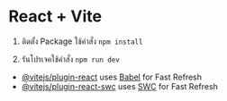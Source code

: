 # React + Vite

1. ติดตั้ง Package ใช้คำสั่ง `npm install`

2. รันโปรเจคใช้คำสั่ง `npm run dev`

- [@vitejs/plugin-react](https://github.com/vitejs/vite-plugin-react/blob/main/packages/plugin-react/README.md) uses [Babel](https://babeljs.io/) for Fast Refresh
- [@vitejs/plugin-react-swc](https://github.com/vitejs/vite-plugin-react-swc) uses [SWC](https://swc.rs/) for Fast Refresh
